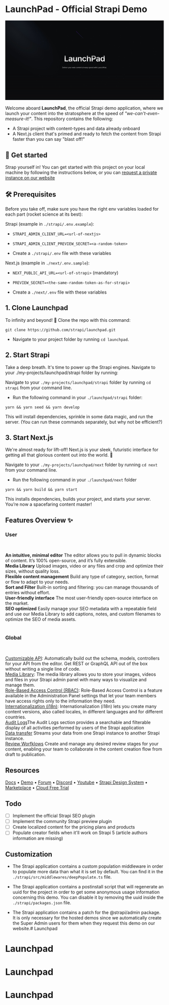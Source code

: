 # LaunchPad - Official Strapi Demo

![LaunchPad](./LaunchPad.jpg)

Welcome aboard **LaunchPad**, the official Strapi demo application, where we launch your content into the stratosphere at the speed of  *"we-can't-even-measure-it!"*.
This repository contains the following:

- A Strapi project with content-types and data already onboard
- A Next.js client that's primed and ready to fetch the content from Strapi faster than you can say "blast off!"

## 🌌 Get started

Strap yourself in! You can get started with this project on your local machine by following the instructions below, or you can [request a private instance on our website](https://strapi.io/demo)

## 🛠 Prerequisites

Before you take off, make sure you have the right env variables loaded for each part (rocket science at its best):

Strapi (example in `./strapi/.env.example`):
  - `STRAPI_ADMIN_CLIENT_URL=<url-of-nextjs>`
  - `STRAPI_ADMIN_CLIENT_PREVIEW_SECRET=<a-random-token>`

- Create a `./strapi/.env` file with these variables

Next.js (example in `./next/.env.sample`):
  - `NEXT_PUBLIC_API_URL=<url-of-strapi>` (mandatory)
  - `PREVIEW_SECRET=<the-same-random-token-as-for-strapi>`

- Create a `./next/.env` file with these variables

## 1. Clone Launchpad

To infinity and beyond! 🚀 Clone the repo with this command:

```
git clone https://github.com/strapi/launchpad.git
```

- Navigate to your project folder by running `cd launchpad`.

## 2. Start Strapi

Take a deep breath. It's time to power up the Strapi engines. Navigate to your ./my-projects/launchpad/strapi folder by running:

Navigate to your `./my-projects/launchpad/strapi` folder by running `cd strapi` from your command line.

- Run the following command in your `./launchpad/strapi` folder:

```
yarn && yarn seed && yarn develop
```

This will install dependencies, sprinkle in some data magic, and run the server. (You can run these commands separately, but why not be efficient?)

## 3. Start Next.js

We're almost ready for lift-off! Next.js is your sleek, futuristic interface for getting all that glorious content out into the world. 🚀

Navigate to your `./my-projects/launchpad/next` folder by running `cd next` from your command line.

- Run the following command in your `./launchpad/next` folder

```
yarn && yarn build && yarn start
```

This installs dependencies, builds your project, and starts your server. You’re now a spacefaring content master!

## Features Overview ✨

### User

<br />

**An intuitive, minimal editor** The editor allows you to pull in dynamic blocks of content. It’s 100% open-source, and it’s fully extensible.<br />
**Media Library** Upload images, video or any files and crop and optimize their sizes, without quality loss.<br />
**Flexible content management** Build any type of category, section, format or flow to adapt to your needs. <br />
**Sort and Filter** Built-in sorting and filtering: you can manage thousands of entries without effort.<br />
**User-friendly interface** The most user-friendly open-source interface on the market.<br />
**SEO optimized** Easily manage your SEO metadata with a repeatable field and use our Media Library to add captions, notes, and custom filenames to optimize the SEO of media assets.<br /><br />

### Global

<br />

[Customizable API](https://strapi.io/features/customizable-api): Automatically build out the schema, models, controllers for your API from the editor. Get REST or GraphQL API out of the box without writing a single line of code.<br />
[Media Library](https://strapi.io/features/media-library): The media library allows you to store your images, videos and files in your Strapi admin panel with many ways to visualize and manage them.<br />
[Role-Based Access Control (RBAC)](https://strapi.io/features/custom-roles-and-permissions): Role-Based Access Control is a feature available in the Administration Panel settings that let your team members have access rights only to the information they need.<br />
[Internationalization (i18n)](https://strapi.io/features/internationalization): Internationalization (i18n) lets you create many content versions, also called locales, in different languages and for different countries.<br />
[Audit Logs](https://strapi.io/blog/reasons-and-best-practices-for-using-audit-logs-in-your-application)The Audit Logs section provides a searchable and filterable display of all activities performed by users of the Strapi application<br />
[Data transfer](https://strapi.io/blog/importing-exporting-and-transferring-data-with-the-strapi-cli) Streams your data from one Strapi instance to another Strapi instance.<br />
[Review Worfklows](https://docs.strapi.io/user-docs/settings/review-workflows) Create and manage any desired review stages for your content, enabling your team to collaborate in the content creation flow from draft to publication. <br />


## Resources

[Docs](https://docs.strapi.io) • [Demo](https://strapi.io/demo) • [Forum](https://forum.strapi.io/) • [Discord](https://discord.strapi.io) • [Youtube](https://www.youtube.com/c/Strapi/featured) • [Strapi Design System](https://design-system.strapi.io/) • [Marketplace](https://market.strapi.io/) • [Cloud Free Trial](https://cloud.strapi.io) 

## Todo

- [ ] Implement the official Strapi SEO plugin
- [ ] Implement the community Strapi preview plugin
- [ ] Create localized content for the pricing plans and products
- [ ] Populate creator fields when it'll work on Strapi 5 (article authors information are missing)

## Customization

- The Strapi application contains a custom population middleware in order to populate more data than what it is set by default. You can find it in the `./strapi/src/middlewares/deepPopulate.ts` file.

- The Strapi application contains a postinstall script that will regenerate an uuid for the project in order to get some anonymous usage information concerning this demo. You can disable it by removing the uuid inside the `./strapi/packages.json` file.

- The Strapi application contains a patch for the @strapi/admin package. It is only necessary for the hosted demos since we automatically create the Super Admin users for them when they request this demo on our website.# Launchpad
# Launchpad
# Launchpad
# Launchpad
